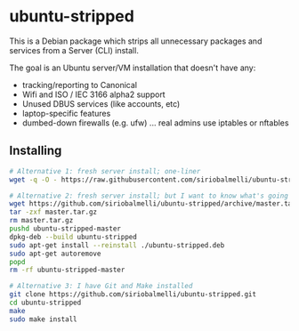 # ubuntu-stripped

This is a Debian package which strips all unnecessary packages
    and services from a Server (CLI) install.

The goal is an Ubuntu server/VM installation that doesn't have any:

- tracking/reporting to Canonical
- Wifi and ISO / IEC 3166 alpha2 support
- Unused DBUS services (like accounts, etc)
- laptop-specific features
- dumbed-down firewalls (e.g. ufw) ... real admins use iptables or nftables

## Installing

```bash
# Alternative 1: fresh server install; one-liner
wget -q -O - https://raw.githubusercontent.com/siriobalmelli/ubuntu-stripped/master/install.sh | bash
```

```bash
# Alternative 2: fresh server install; but I want to know what's going on
wget https://github.com/siriobalmelli/ubuntu-stripped/archive/master.tar.gz
tar -zxf master.tar.gz
rm master.tar.gz
pushd ubuntu-stripped-master
dpkg-deb --build ubuntu-stripped
sudo apt-get install --reinstall ./ubuntu-stripped.deb
sudo apt-get autoremove
popd
rm -rf ubuntu-stripped-master
```

```bash
# Alternative 3: I have Git and Make installed
git clone https://github.com/siriobalmelli/ubuntu-stripped.git
cd ubuntu-stripped
make
sudo make install
```
